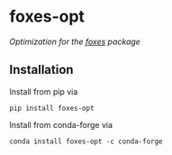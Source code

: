 # foxes-opt

_Optimization for the [foxes](https://github.com/FraunhoferIWES/foxes) package_

## Installation

Install from pip via
```console
pip install foxes-opt
```
Install from conda-forge via
```console
conda install foxes-opt -c conda-forge
```
